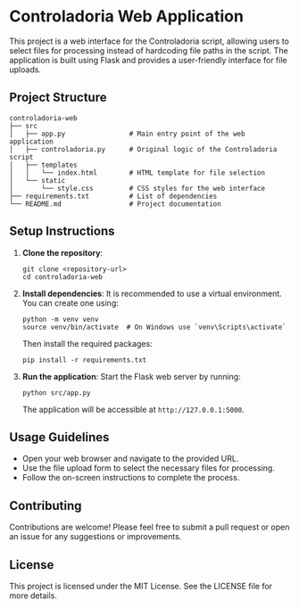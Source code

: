 # Controladoria Web Application

This project is a web interface for the Controladoria script, allowing users to select files for processing instead of hardcoding file paths in the script. The application is built using Flask and provides a user-friendly interface for file uploads.

## Project Structure

```
controladoria-web
├── src
│   ├── app.py                # Main entry point of the web application
│   ├── controladoria.py      # Original logic of the Controladoria script
│   ├── templates
│   │   └── index.html        # HTML template for file selection
│   └── static
│       └── style.css         # CSS styles for the web interface
├── requirements.txt          # List of dependencies
└── README.md                 # Project documentation
```

## Setup Instructions

1. **Clone the repository**:
   ```
   git clone <repository-url>
   cd controladoria-web
   ```

2. **Install dependencies**:
   It is recommended to use a virtual environment. You can create one using:
   ```
   python -m venv venv
   source venv/bin/activate  # On Windows use `venv\Scripts\activate`
   ```
   Then install the required packages:
   ```
   pip install -r requirements.txt
   ```

3. **Run the application**:
   Start the Flask web server by running:
   ```
   python src/app.py
   ```
   The application will be accessible at `http://127.0.0.1:5000`.

## Usage Guidelines

- Open your web browser and navigate to the provided URL.
- Use the file upload form to select the necessary files for processing.
- Follow the on-screen instructions to complete the process.

## Contributing

Contributions are welcome! Please feel free to submit a pull request or open an issue for any suggestions or improvements.

## License

This project is licensed under the MIT License. See the LICENSE file for more details.